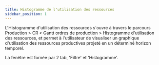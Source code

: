 ```yaml
---
title: Histogramme de l'utilisation des ressources
sidebar_position: 1
---
```


L'Histogramme d'utilisation des ressources s'ouvre à travers le parcours Production > CR > Gantt ordres de production > Histogramme d'utilisation des ressources, et permet à l'utilisateur de visualiser un graphique d'utilisation des ressources productives projeté en un déterminé horizon temporel.

La fenêtre est fornée par 2 tab, 'Filtre' et 'Histogramme'.






